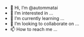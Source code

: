 - 👋 Hi, I’m @autommatai
- 👀 I’m interested in ...
- 🌱 I’m currently learning ...
- 💞️ I’m looking to collaborate on ...
- 📫 How to reach me ...

<!---
autommatai/autommatai is a ✨ special ✨ repository because its `README.md` (this file) appears on your GitHub profile.
You can click the Preview link to take a look at your changes.
--->
